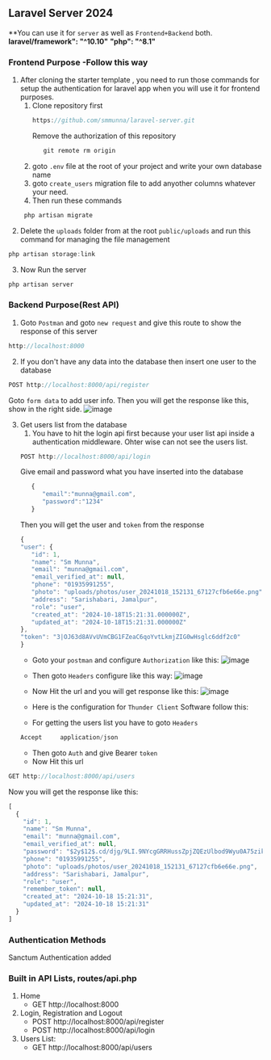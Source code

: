 ## Laravel Server 2024
**You can use it for `server` as well as `Frontend+Backend` both.
**laravel/framework": "^10.10"**
**"php": "^8.1"**
### Frontend Purpose -Follow this way
1. After cloning the starter template , you need to run those commands for setup the authentication for laravel app when you will use it for frontend purposes.
   1. Clone repository first
      ```javascript
      https://github.com/smmunna/laravel-server.git
      ```
      Remove the authorization of this repository
      ```javascript
         git remote rm origin
      ```
   2. goto `.env` file at the root of your project and write your own database name
   3. goto `create_users` migration file to add anyother columns whatever your need.
   4. Then run these commands
   ```javascript
    php artisan migrate
   ```
2. Delete the `uploads` folder from at the root `public/uploads` and run this command for managing the file management
```javascript
php artisan storage:link
```
3. Now Run the server
```javascript
php artisan server
```

### Backend Purpose(Rest API)

1. Goto `Postman` and goto `new request` and give this route to show the response of this server
```javascript
http://localhost:8000
```
2. If you don't have any data into the database then insert one user to the database
```javascript
POST http://localhost:8000/api/register
```
Goto `form data` to add user info. Then you will get the response like this, show in the right side.
![image](https://github.com/user-attachments/assets/5d853eda-ef46-4751-802d-82de1f911c2e)

3. Get users list from the database
   1. You have to hit the login api first because your user list api inside a authentication middleware. Ohter wise can not see the users list. 
   ```javascript
   POST http://localhost:8000/api/login
   ```
   Give email and password what you have inserted into the database
   ```javascript
      {
         "email":"munna@gmail.com",
         "password":"1234"
      }
   ```
   Then you will get the user and `token` from the response
   ```javascript
   {
   "user": {
      "id": 1,
      "name": "Sm Munna",
      "email": "munna@gmail.com",
      "email_verified_at": null,
      "phone": "01935991255",
      "photo": "uploads/photos/user_20241018_152131_67127cfb6e66e.png",
      "address": "Sarishabari, Jamalpur",
      "role": "user",
      "created_at": "2024-10-18T15:21:31.000000Z",
      "updated_at": "2024-10-18T15:21:31.000000Z"
   },
   "token": "3|OJ63d8AVvUVmCBG1FZeaC6qoYvtLkmjZIG0wHsglc6ddf2c0"
   }
   ```
   - Goto your `postman` and configure `Authorization` like this:
   ![image](https://github.com/user-attachments/assets/54232467-96b6-477f-92c6-c9c6f77b2a0a)
   - Then goto `Headers` configure like this way:
   ![image](https://github.com/user-attachments/assets/21509838-991b-4b3a-a0c8-e5e7c48514d5)
   - Now Hit the url and you will get response like this:
   ![image](https://github.com/user-attachments/assets/22c66add-cadc-4731-9e7e-752a6ced122b)

   - Here is the configuration for `Thunder Client` Software follow this:
   - For getting the users list you have to goto `Headers`
   ```javascript
   Accept     application/json
   ```
   - Then goto `Auth` and give Bearer `token` <br>
   - Now Hit  this url
```javascript
GET http://localhost:8000/api/users
```
Now you will get the response like this:
```javascript
[
  {
    "id": 1,
    "name": "Sm Munna",
    "email": "munna@gmail.com",
    "email_verified_at": null,
    "password": "$2y$12$.cd/djg/9LI.9NYcgGRRHussZpjZQEzUlbod9Wyu0A75zikJKilIq",
    "phone": "01935991255",
    "photo": "uploads/photos/user_20241018_152131_67127cfb6e66e.png",
    "address": "Sarishabari, Jamalpur",
    "role": "user",
    "remember_token": null,
    "created_at": "2024-10-18 15:21:31",
    "updated_at": "2024-10-18 15:21:31"
  }
]
```

### Authentication Methods
Sanctum Authentication added

### Built in API Lists, routes/api.php
1. Home
   - GET  http://localhost:8000
2. Login, Registration and Logout
   - POST http://localhost:8000/api/register 
   - POST http://localhost:8000/api/login 
3. Users List:
   - GET http://localhost:8000/api/users

